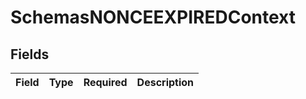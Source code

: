 # SchemasNONCEEXPIREDContext


## Fields

| Field       | Type        | Required    | Description |
| ----------- | ----------- | ----------- | ----------- |